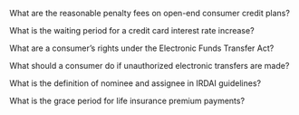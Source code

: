 What are the reasonable penalty fees on open-end consumer credit plans?

What is the waiting period for a credit card interest rate increase?

What are a consumer’s rights under the Electronic Funds Transfer Act?

What should a consumer do if unauthorized electronic transfers are made?

What is the definition of nominee and assignee in IRDAI guidelines?

What is the grace period for life insurance premium payments?
